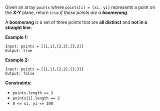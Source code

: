 Given an array `points` where `points[i] = [xi, yi]` represents a point on the
**X-Y** plane, return `true` _if these points are a **boomerang**_.

A **boomerang** is a set of three points that are **all distinct** and **not
in a straight line**.



**Example 1:**

    
    
    Input: points = [[1,1],[2,3],[3,2]]
    Output: true
    

**Example 2:**

    
    
    Input: points = [[1,1],[2,2],[3,3]]
    Output: false
    



**Constraints:**

  * `points.length == 3`
  * `points[i].length == 2`
  * `0 <= xi, yi <= 100`

